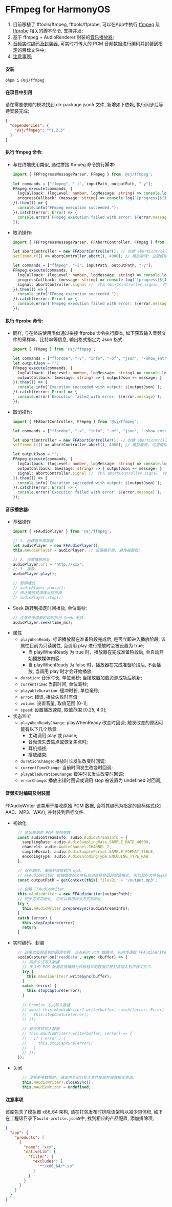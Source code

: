 # FFmpeg for HarmonyOS

1. 目前移植了 fftools/ffmpeg, fftools/ffprobe, 可以在App中执行 [ffmpeg](#执行-ffmpeg-命令) 及 [ffprobe](#执行-ffprobe-命令) 相关的脚本命令, 支持并发;
2. 基于 ffmpeg + AudioRenderer 封装的[音乐播放器](#音乐播放器);
3. [音频实时编码及封装器](#音频实时编码及封装器), 可实时将传入的 PCM 音频数据进行编码并封装到指定的目标文件中;
4. [注意事项](#注意事项);

#### 安装
```shell
ohpm i @sj/ffmpeg
```

#### 在项目中引用

请在需要依赖的模块找到 oh-package.json5 文件, 新增如下依赖, 执行同步后等待安装完成;
```json
{
  "dependencies": {
    "@sj/ffmpeg": "^1.2.3"
  }
}
```

#### 执行 ffmpeg 命令:

- 与在终端使用类似, 通过拼接 ffmpeg 命令执行脚本:
  ```typescript
  import { FFProgressMessageParser, FFmpeg } from '@sj/ffmpeg';
          
  let commands = ["ffmpeg", "-i", inputPath, outputPath, "-y"];            
  FFmpeg.execute(commands, {
    logCallback: (logLevel: number, logMessage: string) => console.log(`[${logLevel}]${logMessage}`),
    progressCallback: (message: string) => console.log(`[progress]${JSON.stringify(FFProgressMessageParser.parse(message))}`),
  }).then(() => {
    console.info("FFmpeg execution succeeded.");
  }).catch((error: Error) => {
    console.error(`FFmpeg execution failed with error: ${error.message}`);
  });
  ```
- 取消操作:
  ```typescript
  import { FFProgressMessageParser, FFAbortController, FFmpeg } from '@sj/ffmpeg';
  
  let abortController = new FFAbortController(); // 创建 abortController, 在需要时终止脚本执行; 
  setTimeout(() => abortController.abort(), 4000); // 模拟取消; 这里模拟取消, 延迟4s后取消操作; 
  
  let commands = ["ffmpeg", "-i", inputPath, outputPath, "-y"];
  FFmpeg.execute(commands, {
    logCallback: (logLevel: number, logMessage: string) => console.log(`[${logLevel}]${logMessage}`),
    progressCallback: (message: string) => console.log(`[progress]${JSON.stringify(FFProgressMessageParser.parse(message))}`),
    signal: abortController.signal //  传入 abortController.signal, 内部会监听取消信号;
  }).then(() => { 
    console.info("FFmpeg execution succeeded.");
  }).catch((error: Error) => {
    console.error(`FFmpeg execution failed with error: ${error.message}`);
  });
  ```

#### 执行 ffprobe 命令:

- 同样, 与在终端使用类似通过拼接 ffprobe 命令执行脚本, 如下获取输入音频文件的采样率、比特率等信息, 输出格式指定为 Json 格式:
  ```typescript
  import { FFmpeg } from '@sj/ffmpeg';
  
  let commands = ["ffprobe", "-v", "info", "-of", "json", "-show_entries", "stream=sample_rate,bit_rate", "-i", inputPath];
  let outputJson = "";
  FFmpeg.execute(commands, {
    logCallback: (logLevel: number, logMessage: string) => console.log(`[${logLevel}]${logMessage}`),
    outputCallback: (message: string) => { outputJson += message; },
  }).then(() => {
    console.info(`Execution succeeded with output: ${outputJson}`);
  }).catch((error: Error) => {
    console.error(`Execution failed with error: ${error.message}`);
  });
  ```
- 取消操作:
  ```typescript
  import { FFAbortController, FFmpeg } from '@sj/ffmpeg';
  
  let commands = ["ffprobe", "-v", "info", "-of", "json", "-show_entries", "stream=sample_rate,bit_rate", "-i", inputPath];
  
  let abortController = new FFAbortController(); // 创建 abortController, 在需要时终止脚本执行; 
  setTimeout(() => abortController.abort(), 4000); // 模拟取消; 这里模拟取消, 延迟4s后取消操作; 
  
  let outputJson = "";
  FFmpeg.execute(commands, {
    logCallback: (logLevel: number, logMessage: string) => console.log(`[${logLevel}]${logMessage}`),
    outputCallback: (message: string) => { outputJson += message; },
    signal: abortController.signal //  传入 abortController.signal, 内部会监听取消信号;
  }).then(() => {
    console.info(`Execution succeeded with output: ${outputJson}`);
  }).catch((error: Error) => {
    console.error(`Execution failed with error: ${error.message}`);
  });
  ```

#### 音乐播放器:

- 基础操作
  ```typescript
  import { FFAudioPlayer } from '@sj/ffmpeg';
  
  // 1. 创建音乐播放器
  let audioPlayer = new FFAudioPlayer();
  this.mAudioPlayer = audioPlayer; // 设置强引用, 避免被回收;
  
  // 2. 设置播放地址
  audioPlayer.url = "http://xxx";
  // 3. 播放
  audioPlayer.play();
  
  // 暂停播放
  // audioPlayer.pause();
  // 停止播放并清理当前资源
  // audioPlayer.stop();
  ```
- Seek 跳转到指定时间播放, 单位毫秒:
  ```typescript
  // 注意处于准备阶段时执行 Seek 无效:
  audioPlayer.seek(time_ms);
  ```
- 属性
  - `playWhenReady`: 标识播放器在准备阶段完成后, 是否立即进入播放阶段; 该属性目前为只读属性, 当调用 play 进行播放时会被设置为 true;
    - 当 playWhenReady 为 true 时，播放器在完成准备阶段后, 会自动开始播放媒体内容;
    - 当 playWhenReady 为 false 时，播放器在完成准备阶段后, 不会播放, 当调用 play 时才会开始播放;
  - `duration`: 音乐时长, 单位毫秒; 当播放器加载资源成功后刷新;
  - `currentTime`: 当前时间, 单位毫秒;
  - `playableDuration`: 缓冲时长, 单位毫秒;
  - `error`: 错误, 播放失败时有值;
  - `volume`: 设置音量, 取值范围 \[0-1\];
  - `speed`: 设置播放速度, 取值范围 \[0.25, 4.0\];
- 状态监听
  - `playWhenReadyChange`: playWhenReady 改变时回调; 触发改变的原因可能有以下几个场景:
    - 主动调用 play 或 pause;
    - 音频流失去焦点或恢复焦点时;
    - 耳机插拔;
    - 播放结束;
  - `durationChange`: 播放时长发生改变时回调;
  - `currentTimeChange`: 当前时间发生改变时回调;
  - `playableDurationChange`: 缓冲时长发生改变时回调;
  - `errorChange`: 播放出错时回调或调用 stop 被设置为 undefined 时回调;

#### 音频实时编码及封装器

FFAudioWriter 该类用于接收原始 PCM 数据, 会将其编码为指定的目标格式(如 AAC、MP3、WAV), 并封装到目标文件.

- 初始化
  ```typescript
    // 原始数据的 PCM 音频参数
    const audioStreamInfo: audio.AudioStreamInfo = {
      samplingRate: audio.AudioSamplingRate.SAMPLE_RATE_48000,
      channels: audio.AudioChannel.CHANNEL_2,
      sampleFormat: audio.AudioSampleFormat.SAMPLE_FORMAT_S16LE,
      encodingType: audio.AudioEncodingType.ENCODING_TYPE_RAW
    };
  
    // 保存路径; 编码封装格式为 mp3;
    // FFAudioWriter 会根据目标文件名自动选择合适的封装格式, 所以目标文件名必须包含正确的文件后缀(如 `.mp4`、`.aac`、`.wav`), 以便自动推测编码封装格式.
    const outputPath = getContext(this).filesDir + '/output.mp3'; 
  
    // 创建 FFAudioWriter
    this.mAudioWriter = new FFAudioWriter(outputPath);
    // 同步方式初始化, 也可以调用异步方式初始化.
    try {
      this.mAudioWriter.prepareSync(audioStreamInfo); 
    }
    catch (error) {
      this.stopCapture(error);
      return;
    }
  ```

- 实时编码、封装
  ```typescript
    // 这里以音频录制的回调举例, 当有新的 PCM 数据时, 实时传递给 FFAudioWriter 即可;
    audioCapturer.on('readData', async (buffer) => {
      // 同步方式写入数据
      // 传入的 PCM 数据将被编码为目标格式的数据并被封装写入到目标文件中.
      try {
        this.mAudioWriter?.writeSync(buffer);
      }
      catch (error) {
        this.stopCapture(error);
      }
    
      // Promise 方式写入数据
      // await this.mAudioWriter?.write(buffer).catch((error: Error) => {
      //   this.stopCapture(error);
      // });
    
      // 异步方式写入数据
      // this.mAudioWriter?.write(buffer, (error) => {
      //   if ( error ) {
      //     this.stopCapture(error);
      //   }
      // });
    });
  ```

- 关闭
  ```typescript
      // 没有更多数据时, 请调用关闭以写入文件尾部并释放相关资源。
      this.mAudioWriter?.closeSync();
      this.mAudioWriter = undefined;
  ```

#### 注意事项

该库包含了模拟器 x86_64 架构, 请在打包发布时排除该架构以减少包体积, 如下在工程级目录下`build-profile.json5`中, 找到相应的产品配置, 添加排除项;

```json
{
  "app": {
    "products": [
      {
        "name": "xxx",
        "nativeLib": {
          "filter": {
            "excludes": [
              "**/x86_64/*.so"
            ]
          }
        }
      }
    ]
  }
}
```